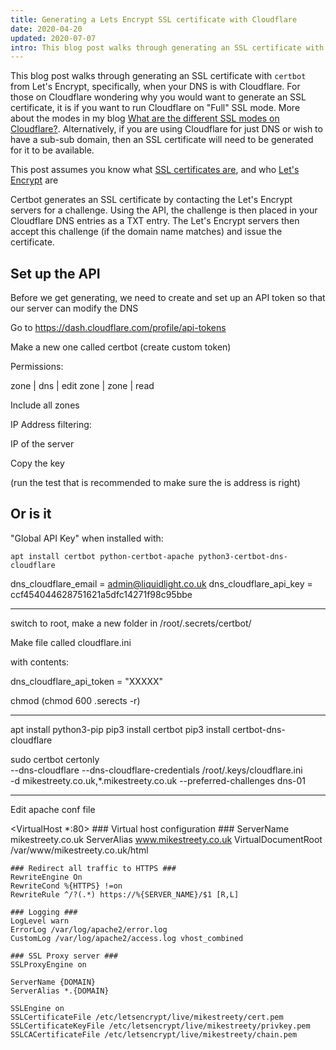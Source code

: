 ```yaml
---
title: Generating a Lets Encrypt SSL certificate with Cloudflare
date: 2020-04-20
updated: 2020-07-07
intro: This blog post walks through generating an SSL certificate with `certbot` from Let's Encrypt, specifically, when your DNS is with Cloudflare. For those on Cloudflare wondering why you would want ...
---
```


This blog post walks through generating an SSL certificate with `certbot` from Let's Encrypt, specifically, when your DNS is with Cloudflare. For those on Cloudflare wondering why you would want to generate an SSL certificate, it is if you want to run Cloudflare on "Full" SSL mode. More about the modes in my blog [What are the different SSL modes on Cloudflare?](https://www.mikestreety.co.uk/blog/what-are-the-different-ssl-modes-on-cloudflare). Alternatively, if you are using Cloudflare for just DNS or wish to have a sub-sub domain, then an SSL certificate will need to be generated for it to be available.

This post assumes you know what [SSL certificates are](https://www.cloudflare.com/learning/ssl/what-is-an-ssl-certificate/), and who [Let's Encrypt](https://letsencrypt.org/) are

Certbot generates an SSL certificate by contacting the Let's Encrypt servers for a challenge. Using the API, the challenge is then placed in your Cloudflare DNS entries as a TXT entry. The Let's Encrypt servers then accept this challenge (if the domain name matches) and issue the certificate.

## Set up the API

Before we get generating, we need to create and set up an API token so that our server can modify the DNS

Go to https://dash.cloudflare.com/profile/api-tokens

Make a new one called certbot (create custom token)

Permissions:

zone | dns | edit
zone | zone | read

Include all zones

IP Address filtering:

IP of the server

Copy the key

(run the test that is recommended to make sure the is address is right)


## Or is it

"Global API Key" when installed with:

`apt install certbot python-certbot-apache python3-certbot-dns-cloudflare`

dns_cloudflare_email = admin@liquidlight.co.uk
dns_cloudflare_api_key = ccf454044628751621a5dfc14271f98c95bbe

- - -

switch to root, make a new folder in /root/.secrets/certbot/

Make file called cloudflare.ini

with contents:

dns_cloudflare_api_token = "XXXXX"

chmod (chmod 600 .serects -r)

- - -

apt install python3-pip
pip3 install certbot
pip3 install certbot-dns-cloudflare

sudo certbot certonly \
	--dns-cloudflare --dns-cloudflare-credentials /root/.keys/cloudflare.ini \
	-d mikestreety.co.uk,*.mikestreety.co.uk --preferred-challenges dns-01


- - -

Edit apache conf file

<VirtualHost *:80>
	### Virtual host configuration ###
	ServerName mikestreety.co.uk
	ServerAlias www.mikestreety.co.uk
	VirtualDocumentRoot /var/www/mikestreety.co.uk/html

	### Redirect all traffic to HTTPS ###
	RewriteEngine On
	RewriteCond %{HTTPS} !=on
	RewriteRule ^/?(.*) https://%{SERVER_NAME}/$1 [R,L]

	### Logging ###
	LogLevel warn
	ErrorLog /var/log/apache2/error.log
	CustomLog /var/log/apache2/access.log vhost_combined
</VirtualHost>

	### SSL Proxy server ###
	SSLProxyEngine on

	ServerName {DOMAIN}
	ServerAlias *.{DOMAIN}

	SSLEngine on
	SSLCertificateFile /etc/letsencrypt/live/mikestreety/cert.pem
	SSLCertificateKeyFile /etc/letsencrypt/live/mikestreety/privkey.pem
	SSLCACertificateFile /etc/letsencrypt/live/mikestreety/chain.pem
